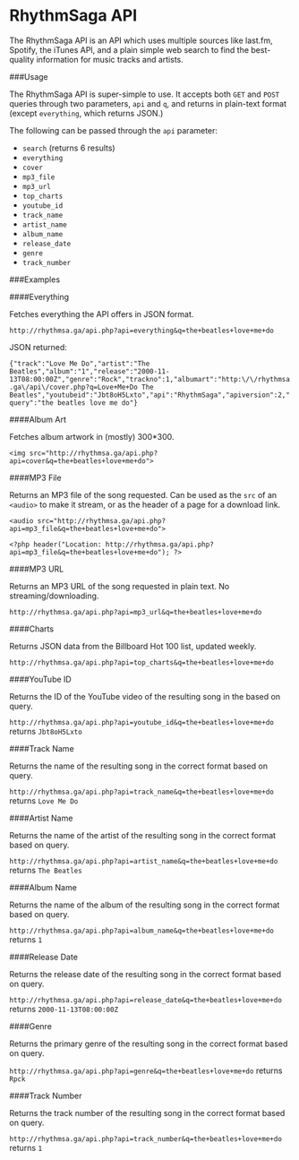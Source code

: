 RhythmSaga API
==============

The RhythmSaga API is an API which uses multiple sources like last.fm, Spotify, the iTunes API, and a plain simple web search to find the best-quality information for music tracks and artists.

###Usage

The RhythmSaga API is super-simple to use. It accepts both `GET` and `POST` queries through two parameters, `api` and `q`, and returns in plain-text format (except `everything`, which returns JSON.)

The following can be passed through the `api` parameter:
- `search` (returns 6 results)
- `everything`
- `cover`
- `mp3_file`
- `mp3_url`
- `top_charts`
- `youtube_id`
- `track_name`
- `artist_name`
- `album_name`
- `release_date`
- `genre`
- `track_number`

###Examples

####Everything

Fetches everything the API offers in JSON format.

`http://rhythmsa.ga/api.php?api=everything&q=the+beatles+love+me+do`

JSON returned:

`{"track":"Love Me Do","artist":"The Beatles","album":"1","release":"2000-11-13T08:00:00Z","genre":"Rock","trackno":1,"albumart":"http:\/\/rhythmsa.ga\/api\/cover.php?q=Love+Me+Do The Beatles","youtubeid":"Jbt8oH5Lxto","api":"RhythmSaga","apiversion":2,"query":"the beatles love me do"}`

####Album Art

Fetches album artwork in (mostly) 300*300.

`<img src="http://rhythmsa.ga/api.php?api=cover&q=the+beatles+love+me+do">`

####MP3 File

Returns an MP3 file of the song requested. 
Can be used as the `src` of an `<audio>` to make it stream, or as the header of a page for a download link.

`<audio src="http://rhythmsa.ga/api.php?api=mp3_file&q=the+beatles+love+me+do">`

`<?php header("Location: http://rhythmsa.ga/api.php?api=mp3_file&q=the+beatles+love+me+do"); ?>`

####MP3 URL

Returns an MP3 URL of the song requested in plain text. No streaming/downloading.

`http://rhythmsa.ga/api.php?api=mp3_url&q=the+beatles+love+me+do`

####Charts

Returns JSON data from the Billboard Hot 100 list, updated weekly.

`http://rhythmsa.ga/api.php?api=top_charts&q=the+beatles+love+me+do`

####YouTube ID

Returns the ID of the YouTube video of the resulting song in the based on query.

`http://rhythmsa.ga/api.php?api=youtube_id&q=the+beatles+love+me+do` returns `Jbt8oH5Lxto`

####Track Name

Returns the name of the resulting song in the correct format based on query.

`http://rhythmsa.ga/api.php?api=track_name&q=the+beatles+love+me+do` returns `Love Me Do`

####Artist Name

Returns the name of the artist of the resulting song in the correct format based on query.

`http://rhythmsa.ga/api.php?api=artist_name&q=the+beatles+love+me+do` returns `The Beatles`

####Album Name

Returns the name of the album of the resulting song in the correct format based on query.

`http://rhythmsa.ga/api.php?api=album_name&q=the+beatles+love+me+do` returns `1`

####Release Date

Returns the release date of the resulting song in the correct format based on query.

`http://rhythmsa.ga/api.php?api=release_date&q=the+beatles+love+me+do` returns `2000-11-13T08:00:00Z`

####Genre

Returns the primary genre of the resulting song in the correct format based on query.

`http://rhythmsa.ga/api.php?api=genre&q=the+beatles+love+me+do` returns `Rpck`

####Track Number

Returns the track number of the resulting song in the correct format based on query.

`http://rhythmsa.ga/api.php?api=track_number&q=the+beatles+love+me+do` returns `1`
